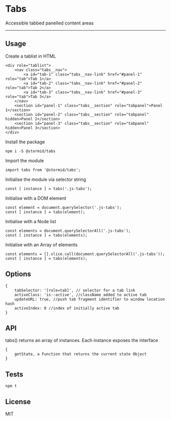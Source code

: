 # Tabs

Accessible tabbed panelled content areas

---

## Usage

Create a tablist in HTML
```
<div role="tablist">
    <nav class="tabs__nav">
        <a id="tab-1" class="tabs__nav-link" href="#panel-1" role="tab">Tab 1</a>
        <a id="tab-2" class="tabs__nav-link" href="#panel-2" role="tab">Tab 2</a>
        <a id="tab-3" class="tabs__nav-link" href="#panel-3" role="tab">Tab 3</a>
    </nav>
    <section id="panel-1" class="tabs__section" role="tabpanel">Panel 1</section>
    <section id="panel-2" class="tabs__section" role="tabpanel" hidden>Panel 2</section>
    <section id="panel-3" class="tabs__section" role="tabpanel" hidden>Panel 3</section>
</div>
```

Install the package
```
npm i -S @stormid/tabs
```

Import the module
```
import tabs from '@stormid/tabs';
```

Initialise the module via selector string
```
const [ instance ] = tabs('.js-tabs');
```

Initialise with a DOM element
```
const element = document.querySelector('.js-tabs');
const [ instance ] = tabs(element);
```

Initialise with a Node list
```
const elements = document.querySelectorAll('.js-tabs');
const [ instance ] = tabs(elements);
```

Initialise with an Array of elements
```
const elements = [].slice.call(document.querySelectorAll('.js-tabs'));
const [ instance ] = tabs(elements);
```

## Options
```
{
    tabSelector: '[role=tab]', // selector for a tab link  
    activeClass: 'is--active', //className added to active tab
    updateURL: true, //push tab fragment identifier to window location hash
    activeIndex: 0 //index of initially active tab
}
```

## API

tabs() returns an array of instances. Each instance exposes the interface
```
{
    getState, a Function that returns the current state Object
}
```

## Tests
```
npm t
```

## License
MIT